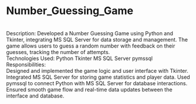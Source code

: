 # Number_Guessing_Game
<br>
Description: Developed a Number Guessing Game using Python and Tkinter, integrating MS SQL Server for data storage and management. The game allows users to guess a random number with feedback on their guesses, tracking the number of attempts.
<br>
Technologies Used:
Python
Tkinter
MS SQL Server
pymssql
Responsibilities:
<br>
Designed and implemented the game logic and user interface with Tkinter.
Integrated MS SQL Server for storing game statistics and player data.
Used pymssql to connect Python with MS SQL Server for database interactions.
Ensured smooth game flow and real-time data updates between the interface and database.

